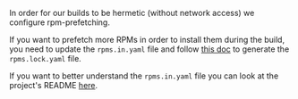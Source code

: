 In order for our builds to be hermetic (without network access) we configure rpm-prefetching.

If you want to prefetch more RPMs in order to install them during the build, you need to update the `rpms.in.yaml` file and follow [this doc](https://konflux.pages.redhat.com/docs/users/building/prefetching-dependencies.html#enabling-prefetch-builds-for-rpm) to generate the `rpms.lock.yaml` file.

If you want to better understand the `rpms.in.yaml` file you can look at the project's README [here](https://github.com/konflux-ci/rpm-lockfile-prototype/blob/main/README.md).
